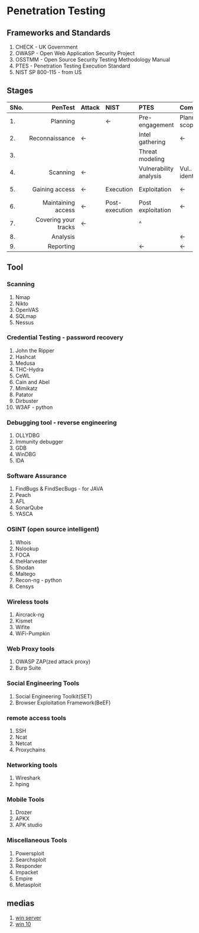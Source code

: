 # Penetration Testing

## Frameworks and Standards

1. CHECK - UK Government
2. OWASP - Open Web Application Security Project
3. OSSTMM - Open Source Security Testing Methodology Manual
4. PTES - Penetration Testing Execution Standard
5. NIST SP 800-115 - from US

## Stages

| SNo. |              PenTest | Attack | NIST           | PTES                   | CompTIA               | SANS                   |
| :--- | -------------------: | :----- | :------------- | :--------------------- | :-------------------- | :--------------------- |
| 1.   |             Planning |        | <-             | Pre-engagement         | Planning & scoping    | Planning & preparation |
| 2.   |       Reconnaissance | <-     |                | Intel gathering        | <-                    | <- & analysis          |
| 3.   |                      |        |                | Threat modeling        |                       |                        |
| 4.   |             Scanning | <-     |                | Vulnerability analysis | Vul.. identifications | Vul.. detection        |
| 5.   |       Gaining access | <-     | Execution      | Exploitation           | <-                    | Penetration attempt    |
| 6.   |   Maintaining access | <-     | Post-execution | Post exploitation      | <-                    |                        |
| 7.   | Covering your tracks | <-     |                | ^                      |                       | Cleaning up            |
| 8.   |             Analysis |        |                |                        | <-                    | <-                     |
| 9.   |            Reporting |        |                | <-                     | <-                    | <-                     |

## Tool

### Scanning

1. Nmap
2. Nikto
3. OpenVAS
4. SQLmap
5. Nessus

### Credential Testing - password recovery

1. John the Ripper
2. Hashcat
3. Medusa
4. THC-Hydra
5. CeWL
6. Cain and Abel
7. Mimikatz
8. Patator
9. Dirbuster
10. W3AF - python

### Debugging tool - reverse engineering

1. OLLYDBG
2. Immunity debugger
3. GDB
4. WinDBG
5. IDA

### Software Assurance

1. FindBugs & FindSecBugs - for JAVA
2. Peach
3. AFL
4. SonarQube
5. YASCA

### OSINT (open source intelligent)

1. Whois
2. Nslookup
3. FOCA
4. theHarvester
5. Shodan
6. Maltego
7. Recon-ng - python
8. Censys

### Wireless tools

1. Aircrack-ng
2. Kismet
3. Wifite
4. WiFi-Pumpkin

### Web Proxy tools

1. OWASP ZAP(zed attack proxy)
2. Burp Suite

### Social Engineering Tools

1. Social Engineering Toolkit(SET)
2. Browser Exploitation Framework(BeEF)

### remote access tools

1. SSH
2. Ncat
3. Netcat
4. Proxychains

### Networking tools

1. Wireshark
2. hping

### Mobile Tools

1. Drozer
2. APKX
3. APK studio

### Miscellaneous Tools

1. Powersploit
2. Searchsploit
3. Responder
4. Impacket
5. Empire
6. Metasploit

## medias

1. [win server](http://bit.ly/ms-eval-iso)
2. [win 10](http://bit.ly/win10e-iso)
